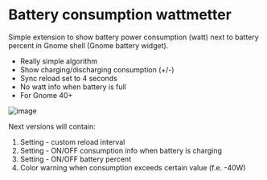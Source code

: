 # Battery consumption wattmetter
Simple extension to show battery power consumption (watt) next to battery percent in Gnome shell (Gnome battery widget).

 - Really simple algorithm
 - Show charging/discharging consumption (+/-)
 - Sync reload set to 4 seconds
 - No watt info when battery is full
 - For Gnome 40+


![image](https://user-images.githubusercontent.com/10447994/156018638-967c2b50-7dee-4b62-a56e-271ef7a2b74a.png)


Next versions will contain:
1. Setting - custom reload interval
2. Setting - ON/OFF consumption info when battery is charging
3. Setting - ON/OFF battery percent
4. Color warning when consumption exceeds certain value (f.e. -40W)

